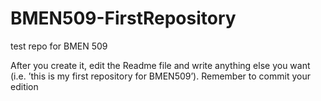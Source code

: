 # BMEN509-FirstRepository
test repo for BMEN 509

After you create it, edit the
Readme file and write anything else you want (i.e. ’this is my first repository for BMEN509’).
Remember to commit your edition

